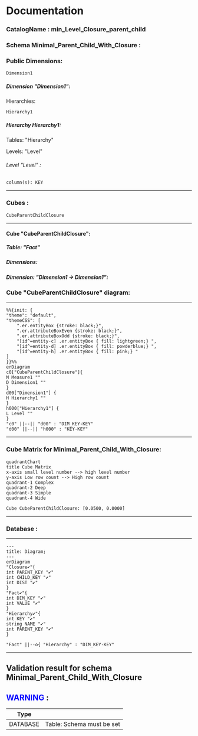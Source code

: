 # Documentation
### CatalogName : min_Level_Closure_parent_child
### Schema Minimal_Parent_Child_With_Closure : 
### Public Dimensions:

    Dimension1

##### Dimension "Dimension1":

Hierarchies:

    Hierarchy1

##### Hierarchy Hierarchy1:

Tables: "Hierarchy"

Levels: "Level"

###### Level "Level" :

    column(s): KEY

---
### Cubes :

    CubeParentChildClosure

---
#### Cube "CubeParentChildClosure":

    

##### Table: "Fact"

##### Dimensions:
##### Dimension: "Dimension1 -> Dimension1":

### Cube "CubeParentChildClosure" diagram:

---

```mermaid
%%{init: {
"theme": "default",
"themeCSS": [
    ".er.entityBox {stroke: black;}",
    ".er.attributeBoxEven {stroke: black;}",
    ".er.attributeBoxOdd {stroke: black;}",
    "[id^=entity-c] .er.entityBox { fill: lightgreen;} ",
    "[id^=entity-d] .er.entityBox { fill: powderblue;} ",
    "[id^=entity-h] .er.entityBox { fill: pink;} "
]
}}%%
erDiagram
c0["CubeParentChildClosure"]{
M Measure1 ""
D Dimension1 ""
}
d00["Dimension1"] {
H Hierarchy1 ""
}
h000["Hierarchy1"] {
L Level ""
}
"c0" ||--|| "d00" : "DIM_KEY-KEY"
"d00" ||--|| "h000" : "KEY-KEY"
```
---
### Cube Matrix for Minimal_Parent_Child_With_Closure:
```mermaid
quadrantChart
title Cube Matrix
x-axis small level number --> high level number
y-axis Low row count --> High row count
quadrant-1 Complex
quadrant-2 Deep
quadrant-3 Simple
quadrant-4 Wide

Cube CubeParentChildClosure: [0.0500, 0.0000]
```
---
### Database :
---
```mermaid
---
title: Diagram;
---
erDiagram
"Closure✔"{
int PARENT_KEY "✔"
int CHILD_KEY "✔"
int DIST "✔"
}
"Fact✔"{
int DIM_KEY "✔"
int VALUE "✔"
}
"Hierarchy✔"{
int KEY "✔"
string NAME "✔"
int PARENT_KEY "✔"
}

"Fact" ||--o{ "Hierarchy" : "DIM_KEY-KEY"
```
---
## Validation result for schema Minimal_Parent_Child_With_Closure
## <span style='color: blue;'>WARNING</span> : 
|Type|   |
|----|---|
|DATABASE|Table: Schema must be set|
